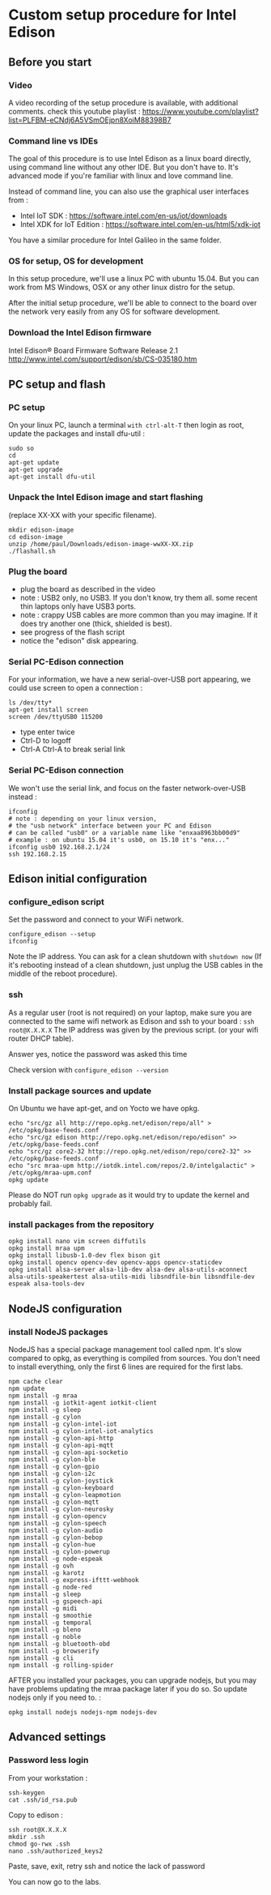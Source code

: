 # Custom setup procedure for Intel Edison

## Before you start

### Video

A video recording of the setup procedure is available, with additional comments. check this youtube playlist :
https://www.youtube.com/playlist?list=PLFBM-eCNdj6A5VSmOEjpn8XoiM88398B7

### Command line vs IDEs

The goal of this procedure is to use Intel Edison as a linux board directly, using command line without any other IDE. But you don't have to. It's advanced mode if you're familiar with linux and love command line.

Instead of command line, you can also use the graphical user interfaces from :
* Intel IoT SDK : https://software.intel.com/en-us/iot/downloads
* Intel XDK for IoT Edition : https://software.intel.com/en-us/html5/xdk-iot

You have a similar procedure for Intel Galileo in the same folder.

### OS for setup, OS for development

In this setup procedure, we'll use a linux PC with ubuntu 15.04. But you can work from MS Windows, OSX or any other linux distro for the setup.

After the initial setup procedure, we'll be able to connect to the board over the network very easily from any OS for software development.

### Download the Intel Edison firmware

Intel Edison® Board Firmware Software Release 2.1
http://www.intel.com/support/edison/sb/CS-035180.htm

## PC setup and flash

### PC setup

On your linux PC, launch a terminal ```with ctrl-alt-T```
then login as root, update the packages and install dfu-util :
```
sudo so
cd
apt-get update
apt-get upgrade
apt-get install dfu-util
```

### Unpack the Intel Edison image and start flashing

(replace XX-XX with your specific filename).
```
mkdir edison-image
cd edison-image
unzip /home/paul/Downloads/edison-image-wwXX-XX.zip
./flashall.sh
```

### Plug the board 

* plug the board as described in the video
* note : USB2 only, no USB3. If you don't know, try them all. some recent thin laptops only have USB3 ports.
* note : crappy USB cables are more common than you may imagine. If it does try another one (thick, shielded is best).
* see progress of the flash script
* notice the "edison" disk appearing.

### Serial PC-Edison connection

For your information, we have a new serial-over-USB port appearing, we could use screen to open a connection :
```
ls /dev/tty*
apt-get install screen
screen /dev/ttyUSB0 115200
```
* type enter twice
* Ctrl-D to logoff
* Ctrl-A Ctrl-A to break serial link

### Serial PC-Edison connection

We won't use the serial link, and focus on the faster network-over-USB instead :
```
ifconfig
# note : depending on your linux version,
# the "usb network" interface between your PC and Edison
# can be called "usb0" or a variable name like "enxaa8963bb00d9"
# example : on ubuntu 15.04 it's usb0, on 15.10 it's "enx..."
ifconfig usb0 192.168.2.1/24
ssh 192.168.2.15
```

## Edison initial configuration

### configure_edison script

Set the password and connect to your WiFi network.
```
configure_edison --setup
ifconfig
```
Note the IP address.
You can ask for a clean shutdown with ```shutdown now```
(If it's rebooting instead of a clean shutdown, just unplug the USB cables in the middle of the reboot procedure).

### ssh

As a regular user (root is not required) on your laptop, make sure you are connected to the same wifi network as Edison and ssh to your board :
```ssh root@X.X.X.X```
The IP address was given by the previous script. (or your wifi router DHCP table).

Answer yes, notice the password was asked this time

Check version with ```configure_edison --version```

### Install package sources and update
On Ubuntu we have apt-get, and on Yocto we have opkg.
```
echo "src/gz all http://repo.opkg.net/edison/repo/all" > /etc/opkg/base-feeds.conf
echo "src/gz edison http://repo.opkg.net/edison/repo/edison" >> /etc/opkg/base-feeds.conf
echo "src/gz core2-32 http://repo.opkg.net/edison/repo/core2-32" >> /etc/opkg/base-feeds.conf
echo "src mraa-upm http://iotdk.intel.com/repos/2.0/intelgalactic" > /etc/opkg/mraa-upm.conf
opkg update
```
Please do NOT run ```opkg upgrade``` as it would try to update the kernel and probably fail.

### install packages from the repository
```
opkg install nano vim screen diffutils
opkg install mraa upm
opkg install libusb-1.0-dev flex bison git
opkg install opencv opencv-dev opencv-apps opencv-staticdev
opkg install alsa-server alsa-lib-dev alsa-dev alsa-utils-aconnect alsa-utils-speakertest alsa-utils-midi libsndfile-bin libsndfile-dev espeak alsa-tools-dev
```

## NodeJS configuration

### install NodeJS packages
NodeJS has a special package management tool called npm.
It's slow compared to opkg, as everything is compiled from sources.
You don't need to install everything, only the first 6 lines are required for the first labs.
```
npm cache clear
npm update
npm install -g mraa
npm install -g iotkit-agent iotkit-client
npm install -g sleep
npm install -g cylon
npm install -g cylon-intel-iot
npm install -g cylon-intel-iot-analytics
npm install -g cylon-api-http
npm install -g cylon-api-mqtt
npm install -g cylon-api-socketio
npm install -g cylon-ble
npm install -g cylon-gpio
npm install -g cylon-i2c
npm install -g cylon-joystick
npm install -g cylon-keyboard
npm install -g cylon-leapmotion
npm install -g cylon-mqtt
npm install -g cylon-neurosky
npm install -g cylon-opencv
npm install -g cylon-speech
npm install -g cylon-audio
npm install -g cylon-bebop
npm install -g cylon-hue
npm install -g cylon-powerup
npm install -g node-espeak
npm install -g ovh
npm install -g karotz
npm install -g express-ifttt-webhook
npm install -g node-red
npm install -g sleep
npm install -g gspeech-api
npm install -g midi
npm install -g smoothie
npm install -g temporal
npm install -g bleno
npm install -g noble
npm install -g bluetooth-obd
npm install -g browserify
npm install -g cli
npm install -g rolling-spider
```

AFTER you installed your packages, you can upgrade nodejs, but you may have problems updating the mraa package later if you do so. So update nodejs only if you need to. :
```
opkg install nodejs nodejs-npm nodejs-dev
```

## Advanced settings

### Password less login

From your workstation :
```
ssh-keygen
cat .ssh/id_rsa.pub
```
Copy to edison :
```
ssh root@X.X.X.X
mkdir .ssh
chmod go-rwx .ssh
nano .ssh/authorized_keys2
```
Paste, save, exit, retry ssh and notice the lack of password

You can now go to the labs.











